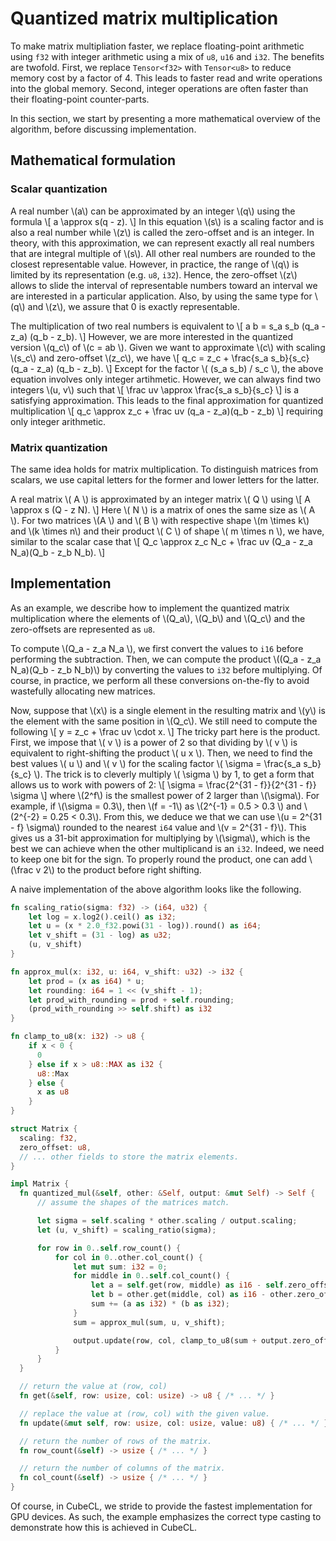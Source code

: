 # Quantized matrix multiplication

To make matrix multipliation faster,
we replace floating-point arithmetic using `f32`
with integer arithmetic using a mix of `u8`, `u16` and `i32`.
The benefits are twofold.
First,
we replace `Tensor<f32>` with `Tensor<u8>` to reduce memory cost by a factor of 4.
This leads to faster read and write operations into the global memory.
Second,
integer operations are often faster than their floating-point counter-parts.

In this section,
we start by presenting a more mathematical overview of the algorithm,
before discussing implementation.

## Mathematical formulation

### Scalar quantization

A real number \\(a\\) can be approximated by an integer \\(q\\) using the formula
\\[
    a \approx s(q - z).
\\]
In this equation \\(s\\) is a scaling factor and is also a real number
while \\(z\\) is called the zero-offset and is an integer.
In theory,
with this approximation,
we can represent exactly all real numbers that are integral multiple of \\(s\\).
All other real numbers are rounded to the closest representable value.
However, in practice, the range of \\(q\\) is limited by its representation (e.g. `u8`, `i32`).
Hence, the zero-offset \\(z\\) allows to slide the interval of representable numbers toward
an interval we are interested in a particular application.
Also, by using the same type for \\(q\\) and \\(z\\),
we assure that 0 is exactly representable.

The multiplication of two real numbers is equivalent to
\\[
  a b = s_a s_b (q_a - z_a) (q_b - z_b).
\\]
However,
we are more interested in the quantized version \\(q_c\\) of \\(c = ab \\).
Given we want to approximate \\(c\\) with scaling \\(s_c\\) and zero-offset \\(z_c\\),
we have
\\[
  q_c =
  z_c + \frac{s_a s_b}{s_c} (q_a - z_a) (q_b - z_b).
\\]
Except for the factor \\( (s_a s_b) / s_c \\), the above equation involves only integer artihmetic.
However,
we can always find two integers \\(u, v\\) such that
\\[
  \frac uv \approx \frac{s_a s_b}{s_c}
\\]
is a satisfying approximation.
This leads to the final approximation for quantized multiplication
\\[
  q_c \approx z_c + \frac uv (q_a - z_a)(q_b - z_b)
\\]
requiring only integer arithmetic.

### Matrix quantization

The same idea holds for matrix multiplication.
To distinguish matrices from scalars,
we use capital letters for the former and lower letters for the latter.

A real matrix \\( A \\) is approximated by an integer matrix \\( Q \\) using
\\[
  A \approx s (Q - z N).
\\]
Here \\( N \\) is a matrix of ones the same size as \\( A \\).
For two matrices \\(A \\) and \\( B \\) with respective shape \\(m \times k\\)
and \\(k \times n\\) and their product \\( C \\) of shape \\( m \times n \\),
we have, similar to the scalar case that
\\[
  Q_c \approx z_c N_c + \frac uv (Q_a - z_a N_a)(Q_b - z_b N_b).
\\]

## Implementation

As an example,
we describe how to implement the quantized matrix multiplication
where the elements of \\(Q_a\\), \\(Q_b\\) and \\(Q_c\\) and the zero-offsets are represented as `u8`.

To compute \\(Q_a - z_a N_a \\),
we first convert the values to `i16` before performing the subtraction.
Then, we can compute the product \\((Q_a - z_a N_a)(Q_b - z_b N_b)\\)
by converting the values to `i32` before multiplying.
Of course,
in practice, we perform all these conversions on-the-fly to avoid wastefully allocating new matrices.

Now, suppose that \\(x\\) is a single element in the resulting matrix and \\(y\\)
is the element with the same position in \\(Q_c\\).
We still need to compute the following
\\[
  y = z_c + \frac uv \cdot x.
\\]
The tricky part here is the product.
First,
we impose that \\( v \\) is a power of 2 so that dividing by \\( v \\)
is equivalent to right-shifting the product \\( u x \\).
Then, we need to find the best values \\( u \\) and \\( v \\)
for the scaling factor \\( \sigma = \frac{s_a s_b}{s_c} \\).
The trick is to cleverly multiply \\( \sigma \\) by 1, to get a form that allows us to work with powers of 2:
\\[
  \sigma = \frac{2^{31 - f}}{2^{31 - f}} \sigma
\\]
where \\(2^f\\) is the smallest power of 2 larger than \\(\sigma\\).
For example, if \\(\sigma = 0.3\\), then \\(f = -1\\) as \\(2^{-1} = 0.5 > 0.3 \\)
and \\(2^{-2} = 0.25 < 0.3\\).
From this, we deduce we that we can use \\(u = 2^{31 - f} \sigma\\) rounded to the
nearest `i64` value and \\(v = 2^{31 - f}\\).
This gives us a 31-bit approximation for multiplying by \\(\sigma\\), which is the best
we can achieve when the other multiplicand is an `i32`.
Indeed, we need to keep one bit for the sign.
To properly round the product,
one can add \\(\frac v 2\\) to the product before right shifting.

A naive implementation of the above algorithm looks like the following.
```rust
fn scaling_ratio(sigma: f32) -> (i64, u32) {
    let log = x.log2().ceil() as i32;
    let u = (x * 2.0_f32.powi(31 - log)).round() as i64;
    let v_shift = (31 - log) as u32;
    (u, v_shift)
}

fn approx_mul(x: i32, u: i64, v_shift: u32) -> i32 {
    let prod = (x as i64) * u;
    let rounding: i64 = 1 << (v_shift - 1);
    let prod_with_rounding = prod + self.rounding;
    (prod_with_rounding >> self.shift) as i32
}

fn clamp_to_u8(x: i32) -> u8 {
    if x < 0 {
      0
    } else if x > u8::MAX as i32 {
      u8::Max
    } else {
      x as u8
    }
}

struct Matrix {
  scaling: f32,
  zero_offset: u8,
  // ... other fields to store the matrix elements.
}

impl Matrix {
  fn quantized_mul(&self, other: &Self, output: &mut Self) -> Self {
      // assume the shapes of the matrices match.

      let sigma = self.scaling * other.scaling / output.scaling;
      let (u, v_shift) = scaling_ratio(sigma);

      for row in 0..self.row_count() {
          for col in 0..other.col_count() {
              let mut sum: i32 = 0;
              for middle in 0..self.col_count() {
                  let a = self.get(row, middle) as i16 - self.zero_offset as i16;
                  let b = other.get(middle, col) as i16 - other.zero_offset as i16;
                  sum += (a as i32) * (b as i32);
              }
              sum = approx_mul(sum, u, v_shift);

              output.update(row, col, clamp_to_u8(sum + output.zero_offset as i32))
          }           
      }
  }

  // return the value at (row, col)
  fn get(&self, row: usize, col: usize) -> u8 { /* ... */ }

  // replace the value at (row, col) with the given value.
  fn update(&mut self, row: usize, col: usize, value: u8) { /* ... */ }

  // return the number of rows of the matrix.
  fn row_count(&self) -> usize { /* ... */ }

  // return the number of columns of the matrix.
  fn col_count(&self) -> usize { /* ... */ }
}
```
Of course,
in CubeCL, we stride to provide the fastest implementation for GPU devices.
As such, the example emphasizes the correct type casting to demonstrate how this is achieved in CubeCL.



